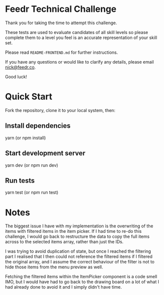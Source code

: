# Feedr Technical Challenge

Thank you for taking the time to attempt this challenge.

These tests are used to evaluate candidates of all skill levels so please complete them to a level you feel is an accurate representation of your skill set.

Please read `README-FRONTEND.md` for further instructions.

If you have any questions or would like to clarify any details, please email nick@feedr.co.

Good luck!

# Quick Start
Fork the repository, clone it to your local system, then:

## Install dependencies
yarn (or npm install)

## Start development server
yarn dev (or npm run dev)

## Run tests
yarn test (or npm run test)

# Notes
The biggest issue I have with my implementation is the overwriting of the items with filtered items in the item picker.
If I had time to re-do this challenge, I would go back to restructure the data to copy the full items across to the
selected items array, rather than just the IDs.

I was trying to avoid duplication of state, but once I reached the
filtering part I realised that I then could not reference the filtered items if I filtered the original array,
and I assume the correct behaviour of the filter is not to hide those items from the menu preview as well.

Fetching the filtered items within the ItemPicker component is a code smell IMO, but I would have had to go back
to the drawing board on a lot of what I had already done to avoid it and I simply didn't have time.

